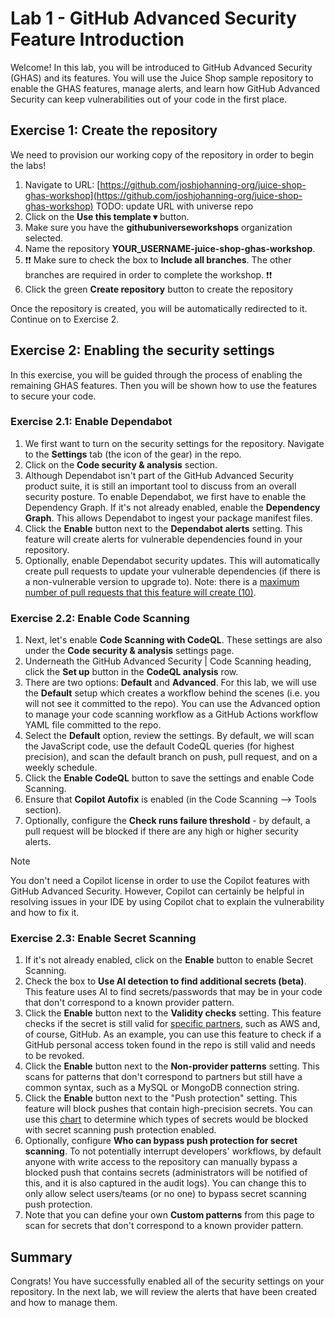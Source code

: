 # Lab 1 - GitHub Advanced Security Feature Introduction

Welcome! In this lab, you will be introduced to GitHub Advanced Security (GHAS) and its features. You will use the Juice Shop sample repository to enable the GHAS features, manage alerts, and learn how GitHub Advanced Security can keep vulnerabilities out of your code in the first place.

## Exercise 1: Create the repository

We need to provision our working copy of the repository in order to begin the labs!

1. Navigate to URL: [https://github.com/joshjohanning-org/juice-shop-ghas-workshop](https://github.com/joshjohanning-org/juice-shop-ghas-workshop) TODO: update URL with universe repo
2. Click on the **Use this template ▾** button.
3. Make sure you have the **githubuniverseworkshops** organization selected.
4. Name the repository **YOUR_USERNAME-juice-shop-ghas-workshop**.
5. ❗️❗️ Make sure to check the box to **Include all branches**. The other branches are required in order to complete the workshop. ❗️❗️
6. Click the green **Create repository** button to create the repository

Once the repository is created, you will be automatically redirected to it.  Continue on to Exercise 2.

## Exercise 2: Enabling the security settings

In this exercise, you will be guided through the process of enabling the remaining GHAS features. Then you will be shown how to use the features to secure your code.

### Exercise 2.1: Enable Dependabot

1. We first want to turn on the security settings for the repository. Navigate to the **Settings** tab (the icon of the gear) in the repo.
2. Click on the  **Code security & analysis** section.
3. Although Dependabot isn't part of the GitHub Advanced Security product suite, it is still an important tool to discuss from an overall security posture. To enable Dependabot, we first have to enable the Dependency Graph. If it's not already enabled, enable the **Dependency Graph**. This allows Dependabot to ingest your package manifest files.
4. Click the **Enable** button next to the **Dependabot alerts** setting. This feature will create alerts for vulnerable dependencies found in your repository.
5. Optionally, enable Dependabot security updates. This will automatically create pull requests to update your vulnerable dependencies (if there is a non-vulnerable version to upgrade to). Note: there is a [maximum number of pull requests that this feature will create (10)](https://docs.github.com/en/enterprise-cloud@latest/code-security/dependabot/working-with-dependabot/troubleshooting-dependabot-errors#dependabot-cannot-open-any-more-pull-requests).

### Exercise 2.2: Enable Code Scanning

1. Next, let's enable **Code Scanning with CodeQL**. These settings are also under the **Code security & analysis** settings page.
2. Underneath the GitHub Advanced Security | Code Scanning heading, click the **Set up** button in the **CodeQL analysis** row.
3. There are two options: **Default** and **Advanced**. For this lab, we will use the **Default** setup which creates a workflow behind the scenes (i.e. you will not see it committed to the repo). You can use the Advanced option to manage your code scanning workflow as a GitHub Actions workflow YAML file committed to the repo.
4. Select the **Default** option, review the settings. By default, we will scan the JavaScript code, use the default CodeQL queries (for highest precision), and scan the default branch on push, pull request, and on a weekly schedule.
5. Click the **Enable CodeQL** button to save the settings and enable Code Scanning.
6. Ensure that **Copilot Autofix** is enabled (in the Code Scanning --> Tools section).
7. Optionally, configure the **Check runs failure threshold** - by default, a pull request will be blocked if there are any high or higher security alerts.

> [!NOTE]  
> You don't need a Copilot license in order to use the Copilot features with GitHub Advanced Security. However, Copilot can certainly be helpful in resolving issues in your IDE by using Copilot chat to explain the vulnerability and how to fix it.

### Exercise 2.3: Enable Secret Scanning

1. If it's not already enabled, click on the **Enable** button to enable Secret Scanning.
2. Check the box to **Use AI detection to find additional secrets (beta)**. This feature uses AI to find secrets/passwords that may be in your code that don't correspond to a known provider pattern.
3. Click the **Enable** button next to the **Validity checks** setting. This feature checks if the secret is still valid for [specific partners](https://docs.github.com/en/enterprise-cloud@latest/code-security/secret-scanning/introduction/supported-secret-scanning-patterns#high-confidence-patterns), such as AWS and, of course, GitHub. As an example, you can use this feature to check if a GitHub personal access token found in the repo is still valid and needs to be revoked.
4. Click the **Enable** button next to the **Non-provider patterns** setting. This scans for patterns that don't correspond to partners but still have a common syntax, such as a MySQL or MongoDB connection string.
5. Click the **Enable** button next to the "Push protection" setting. This feature will block pushes that contain high-precision secrets. You can use this [chart](https://docs.github.com/en/enterprise-cloud@latest/code-security/secret-scanning/introduction/supported-secret-scanning-patterns#supported-secrets) to determine which types of secrets would be blocked with secret scanning push protection enabled.
6. Optionally, configure **Who can bypass push protection for secret scanning**. To not potentially interrupt developers' workflows, by default anyone with write access to the repository can manually bypass a blocked push that contains secrets (administrators will be notified of this, and it is also captured in the audit logs). You can change this to only allow select users/teams (or no one) to bypass secret scanning push protection.
7. Note that you can define your own **Custom patterns** from this page to scan for secrets that don't correspond to a known provider pattern.

## Summary

Congrats! You have successfully enabled all of the security settings on your repository. In the next lab, we will review the alerts that have been created and how to manage them.
